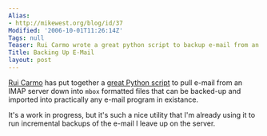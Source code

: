 ```yaml
---
Alias:
- http://mikewest.org/blog/id/37
Modified: '2006-10-01T11:26:14Z'
Tags: null
Teaser: Rui Carmo wrote a great python script to backup e-mail from an IMAP server.
Title: Backing Up E-Mail
layout: post
---
```

[Rui Carmo][rui] has put together a [great Python script][imapbackup] to pull e-mail from an IMAP server down into `mbox` formatted files that can be backed-up and imported into practically any e-mail program in existance.

It's a work in progress, but it's such a nice utility that I'm already using it to run incremental backups of the e-mail I leave up on the server.

[rui]: http://the.taoofmac.com/space/RuiCarmo
[imapbackup]: http://the.taoofmac.com/space/Projects/imapbackup.py